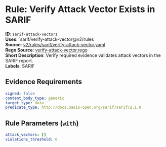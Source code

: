 # Rule: Verify Attack Vector Exists in SARIF

**ID**: `sarif-attack-vectors`  
**Uses**: `sarif/verify-attack-vector@v2/rules  
**Source**: [v2/rules/sarif/verify-attack-vector.yaml](https://github.com/scribe-public/sample-policies/v2/rules/sarif/verify-attack-vector.yaml)  
**Rego Source**: [verify-attack-vector.rego](https://github.com/scribe-public/sample-policies/v2/rules/sarif/verify-attack-vector.rego)  
**Short Description**: Verify required evidence validates attack vectors in the SARIF report.  
**Labels**: SARIF

## Evidence Requirements

```yaml
signed: false
content_body_type: generic
target_type: data
predicate_type: http://docs.oasis-open.org/sarif/sarif/2.1.0
```
## Rule Parameters (`with`)

```yaml
attack_vectors: []
violations_threshold: 0
```
